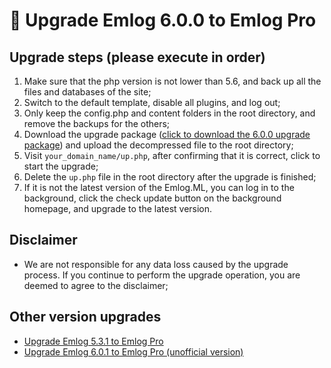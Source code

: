 &#x1f36d; Upgrade Emlog 6.0.0 to Emlog Pro
===================================

## Upgrade steps (please execute in order)

1. Make sure that the php version is not lower than 5.6, and back up all the files and databases of the site;
2. Switch to the default template, disable all plugins, and log out;
3. Only keep the config.php and content folders in the root directory, and remove the backups for the others;
4. Download the upgrade package ([click to download the 6.0.0 upgrade package](https://oss.emlog.net/download/600toPro.zip))
   and upload the decompressed file to the root directory;
5. Visit `your_domain_name/up.php`, after confirming that it is correct, click to start the upgrade;
6. Delete the `up.php` file in the root directory after the upgrade is finished;
7. If it is not the latest version of the Emlog.ML, you can log in to the background, click the check update button on the background homepage, and upgrade to the latest version.

## Disclaimer

- We are not responsible for any data loss caused by the upgrade process. If you continue to perform the upgrade operation, you are deemed to agree to the disclaimer;

## Other version upgrades

- [Upgrade Emlog 5.3.1 to Emlog Pro](531toPro/)
- [Upgrade Emlog 6.0.1 to Emlog Pro (unofficial version)](601toPro/)

